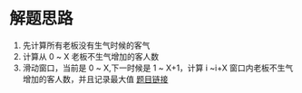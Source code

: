 # 解题思路

1. 先计算所有老板没有生气时候的客气
2. 计算从 0 ~ X 老板不生气增加的客人数
3. 滑动窗口，当前是 0 ~ X,下一时候是 1 ~ X+1，计算 i ~i+X 窗口内老板不生气增加的客人数，并且记录最大值
[题目链接](https://leetcode-cn.com/problems/grumpy-bookstore-owner/submissions/)